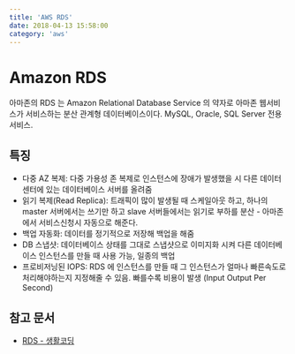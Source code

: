 ```yaml
---
title: 'AWS RDS'
date: 2018-04-13 15:58:00
category: 'aws'
---
```


# Amazon RDS

아마존의 RDS 는 Amazon Relational Database Service 의 약자로 아마존 웹서비스가 서비스하는 분산 관계형 데이터베이스이다. MySQL, Oracle, SQL Server 전용 서비스.


## 특징

* 다중 AZ 복제: 다중 가용성 존 복제로 인스턴스에 장애가 발생했을 시 다른 데이터센터에 있는 데이터베이스 서버를 올려줌
* 읽기 복제(Read Replica): 트래픽이 많이 발생될 때 스케일아웃 하고, 하나의 master 서버에서는 쓰기만 하고 slave 서버들에서는 읽기로 부하를 분산 - 아마존에서 서비스신청시 자동으로 해준다.
* 백업 자동화: 데이터를 정기적으로 저장해 백업을 해줌
* DB 스냅샷: 데이터베이스 상태를 그대로 스냅샷으로 이미지화 시켜 다른 데이터베이스 인스턴스를 만들 때 사용 가능, 일종의 백업
* 프로비저닝된 IOPS: RDS 에 인스턴스를 만들 때 그 인스턴스가 얼마나 빠른속도로 처리해야하는지 지정해줄 수 있음. 빠를수록 비용이 발생 (Input Output Per Second)




## 참고 문서
* [RDS - 생활코딩](https://opentutorials.org/course/608/3007)

